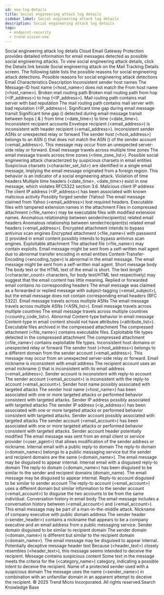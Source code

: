 ```yaml
---
id: sea-log-details
title: Social engineering attack log details
sidebar_label: Social engineering attack log details
description: Social engineering attack log details
tags:
  - endpoint-security
  - trend-vision-one
---
```


 Social engineering attack log details Cloud Email Gateway Protection provides detailed information for email messages detected as possible social engineering attacks. To view social engineering attack details, click the Details link beside Social engineering attack on the Mail Tracking Details screen. The following table lists the possible reasons for social engineering attack detections. Possible reasons for social engineering attack detections Email Characteristics Description Inconsistent sender host names The Message-ID host name (<host_name>) does not match the From host name (<host_name>). Broken mail routing path Broken mail routing path from hop (<IP_address>) to hop (<IP_address>). Mail routing path contains mail server with bad reputation The mail routing path contains mail server with bad reputation (<IP_address>). Significant time gap during email message transit Significant time gap (<duration>) detected during email message transit between hops (<source> & <destination>) from time (<date_time>) to time (<date_time>). Inconsistent recipient ​accounts Envelope recipient (<email_address>) is inconsistent with header recipient (<email_address>). Inconsistent sender ASNs or unexpected relay or forward The sender host (<host_address>) belongs to an ASN (<ASN>) that does not match the ASN (<ASN>) of the sender account (<email_address>). This message may occur from an unexpected server-side relay or forward. Email message travels across multiple time zones The email message travels across time zones (<time_zone_list>). Possible social engineering attack characterized by suspicious charsets in email entities Suspicious charsets (<character_set_list>) are identified in a single email message, implying the email message originated from a foreign region. This behavior is an indicator of a social engineering attack. Violation of time headers Multiple time headers (<date_time>, <date_time>) exist in one message, which violates RFC5322 section 3.6. Malicious client IP address The client IP address (<IP_address>) has been associated with known malicious activity Possibly forged sender (Yahoo) The email message claimed from Yahoo (<email_address>) lost required headers. Executable files with tampered extension names in the attachment Files in compressed attachment (<file_name>) may be executable files with modified extension names. Anomalous relationship between sender/recipient(s) related email headers Anomalous relationship between sender/recipient(s) related email headers (<email_address>). Encrypted attachment intends to bypass antivirus scan engines Encrypted attachment (<file_name>) with password (<password>) provided in email content possibly intends to bypass antivirus scan engines. Exploitable attachment The attached file (<file_name>) may contain exploits. Email message might be sent from a self-written mail agent due to abnormal transfer encoding in email entities Content-Transfer-Encoding (<encoding_type>) is abnormal in the email message. The email message might be sent from a self-written mail agent. Short message body The body text or the HTML text of the email is short. The text length (<character_count> characters, for body text/HTML text respectively) may suggest that the email content has little meaning. Replied or forwarded email contains no corresponding headers The email message was claimed as a forwarded or replied message with subject-tagging (<email_subject>), but the email message does not contain corresponding email headers (RFC 5322). Email message travels across multiple ASNs The email message travels across multiple ASNs (<ASN_list>). Email message travels across multiple countries The email message travels across multiple countries (<country_code_list>). ​Abnormal Content-type behavior in email message Content-type in email content should not have attributes (<attribute_list>). Executable files archived in the compressed attachment The compressed attachment (<file_name>) contains executable files. Exploitable file types detected in the compressed attachment The compressed attachment (<file_name>) contains exploitable file types. Inconsistent host domains or unexpected relay or forward The sender host (<host_address>) belongs to a different domain from the sender account (<email_address>). This message may occur from an unexpected server-side relay or forward. Email nickname is inconsistent with email address The recipient account uses an email nickname (<nickname>) that is inconsistent with its email address (<email_address>). Sender account is inconsistent with reply-to account The sender account (<email_account>) is inconsistent with the reply-to account (<email_account>). Sender host name possibly associated with targeted attacks The sender host name (<host_name>) has been associated with one or more targeted attacks or performed behavior consistent with targeted attacks. Sender IP address possibly associated with targeted attacks The sender IP address (<ip_address>) has been associated with one or more targeted attacks or performed behavior consistent with targeted attacks. Sender account possibly associated with targeted attacks The sender account (<email_account>) has been associated with one or more targeted attacks or performed behavior consistent with targeted attacks. Sender account header potentially modified The email message was sent from an email client or service provider (<user_agent>) that allows modification of the sender address or nickname. Internal email with a public reply-to domain The reply-to domain (<domain_name>) belongs to a public messaging service but the sender and recipient domains are the same (<domain_name>). The email message may be disguised to appear internal. Internal email with a disguised reply-to domain The reply-to domain (<domain_name>) has been disguised to be similar to the sender and recipient domains (domain_name). The email message may be disguised to appear internal. Reply-to account disguised to be similar to sender account The reply-to account (<email_account>) uses a different domain but similar information to the sender account (<email_account>) to disguise the two accounts to be from the same individual. Conversation history in email body The email message includes a conversation history between (<email_account>) and (<email_account>). This email message may be part of a man-in-the-middle attack. Nickname of company executive with public domain address The sender header (<sender_header>) contains a nickname that appears to be a company executive and an email address from a public messaging service. Sender domain disguised to be similar to recipient domain The sender domain (<domain_name>) is different but similar to the recipient domain (<domain_name>). The email message may be disguised to appear internal. Potentially deceptive message header text Because (<header_text>) closely resembles (<header_text>), this message seems intended to deceive the recipient. Message contains suspicious content Some text in the message meets the criteria for the (<category_name>) category, indicating a possible intent to deceive the recipient. Name of a protected sender used with a suspicious domain The message uses the name (<sender_name>) in combination with an unfamiliar domain in an apparent attempt to deceive the recipient. © 2025 Trend Micro Incorporated. All rights reserved.Search Knowledge Base